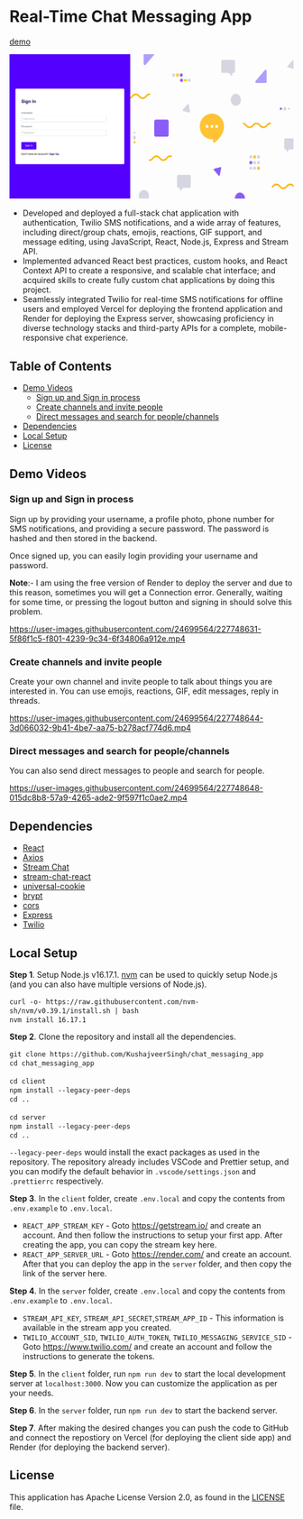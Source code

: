 # Real-Time Chat Messaging App
[demo](https://kushaj-chat-app.vercel.app/)

![](assets/demo_image.png)

- Developed and deployed a full-stack chat application with authentication, Twilio SMS notifications, and a wide array of features, including direct/group chats, emojis, reactions, GIF support, and message editing, using JavaScript, React, Node.js, Express and Stream API.
- Implemented advanced React best practices, custom hooks, and React Context API to create a responsive, and scalable chat interface; and acquired skills to create fully custom chat applications by doing this project.
- Seamlessly integrated Twilio for real-time SMS notifications for offline users and employed Vercel for deploying the frontend application and Render for deploying the Express server, showcasing proficiency in diverse technology stacks and third-party APIs for a complete, mobile-responsive chat experience.

## Table of Contents
- [Demo Videos](#demo-videos)
    - [Sign up and Sign in process](#sign-up-and-sign-in-process)
    - [Create channels and invite people](#create-channels-and-invite-people)
    - [Direct messages and search for people/channels](#direct-messages-and-search-for-peoplechannels)
- [Dependencies](#dependencies)
- [Local Setup](#local-setup)
- [License](#license)

## Demo Videos

### Sign up and Sign in process
Sign up by providing your username, a profile photo, phone number for SMS notifications, and providing a secure password. The password is hashed and then stored in the backend.

Once signed up, you can easily login providing your username and password.

**Note**:- I am using the free version of Render to deploy the server and due to this reason, sometimes you will get a Connection error. Generally, waiting for some time, or pressing the logout button and signing in should solve this problem.

https://user-images.githubusercontent.com/24699564/227748631-5f86f1c5-f801-4239-9c34-6f34806a912e.mp4

### Create channels and invite people
Create your own channel and invite people to talk about things you are interested in. You can use emojis, reactions, GIF, edit messages, reply in threads.

https://user-images.githubusercontent.com/24699564/227748644-3d066032-9b41-4be7-aa75-b278acf774d6.mp4

### Direct messages and search for people/channels
You can also send direct messages to people and search for people.

https://user-images.githubusercontent.com/24699564/227748648-015dc8b8-57a9-4265-ade2-9f597f1c0ae2.mp4

## Dependencies
- [React](https://reactjs.org/)
- [Axios](https://axios-http.com/)
- [Stream Chat](https://getstream.io/chat/)
- [stream-chat-react](https://www.npmjs.com/package/stream-chat-react)
- [universal-cookie](https://github.com/reactivestack/cookies)
- [brypt](https://github.com/kelektiv/node.bcrypt.js)
- [cors](https://www.npmjs.com/package/cors)
- [Express](https://expressjs.com/)
- [Twilio](https://www.twilio.com/)

## Local Setup
**Step 1**. Setup Node.js v16.17.1. [nvm](https://github.com/nvm-sh/nvm) can be used to quickly setup Node.js (and you can also have multiple versions of Node.js).
```
curl -o- https://raw.githubusercontent.com/nvm-sh/nvm/v0.39.1/install.sh | bash
nvm install 16.17.1
```

**Step 2**. Clone the repository and install all the dependencies.
```
git clone https://github.com/KushajveerSingh/chat_messaging_app
cd chat_messaging_app

cd client
npm install --legacy-peer-deps
cd ..

cd server
npm install --legacy-peer-deps
cd ..
```

`--legacy-peer-deps` would install the exact packages as used in the repository. The repository already includes VSCode and Prettier setup, and you can modify the default behavior in `.vscode/settings.json` and `.prettierrc` respectively.

**Step 3**. In the `client` folder, create `.env.local` and copy the contents from `.env.example` to `.env.local`.
- `REACT_APP_STREAM_KEY` - Goto https://getstream.io/ and create an account. And then follow the instructions to setup your first app. After creating the app, you can copy the stream key here.
- `REACT_APP_SERVER_URL` - Goto https://render.com/ and create an account. After that you can deploy the app in the `server` folder, and then copy the link of the server here.

**Step 4**. In the `server` folder, create `.env.local` and copy the contents from `.env.example` to `.env.local`.
- `STREAM_API_KEY`, `STREAM_API_SECRET`,`STREAM_APP_ID` - This information is available in the stream app you created.
- `TWILIO_ACCOUNT_SID`, `TWILIO_AUTH_TOKEN`, `TWILIO_MESSAGING_SERVICE_SID` - Goto https://www.twilio.com/ and create an account and follow the instructions to generate the tokens.

**Step 5**. In the `client` folder, run `npm run dev` to start the local development server at `localhost:3000`. Now you can customize the application as per your needs.

**Step 6**. In the `server` folder, run `npm run dev` to start the backend server.

**Step 7**. After making the desired changes you can push the code to GitHub and connect the repostiory on Vercel (for deploying the client side app) and Render (for deploying the backend server).

## License
This application has Apache License Version 2.0, as found in the [LICENSE](./LICENSE) file.
